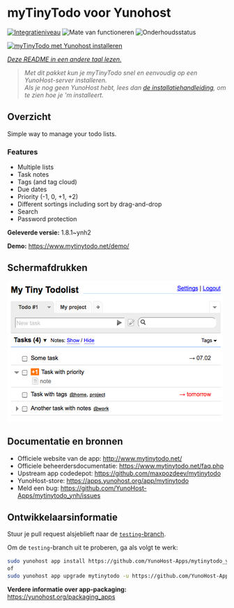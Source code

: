 <!--
NB: Deze README is automatisch gegenereerd door <https://github.com/YunoHost/apps/tree/master/tools/readme_generator>
Hij mag NIET handmatig aangepast worden.
-->

# myTinyTodo voor Yunohost

[![Integratieniveau](https://dash.yunohost.org/integration/mytinytodo.svg)](https://ci-apps.yunohost.org/ci/apps/mytinytodo/) ![Mate van functioneren](https://ci-apps.yunohost.org/ci/badges/mytinytodo.status.svg) ![Onderhoudsstatus](https://ci-apps.yunohost.org/ci/badges/mytinytodo.maintain.svg)

[![myTinyTodo met Yunohost installeren](https://install-app.yunohost.org/install-with-yunohost.svg)](https://install-app.yunohost.org/?app=mytinytodo)

*[Deze README in een andere taal lezen.](./ALL_README.md)*

> *Met dit pakket kun je myTinyTodo snel en eenvoudig op een YunoHost-server installeren.*  
> *Als je nog geen YunoHost hebt, lees dan [de installatiehandleiding](https://yunohost.org/install), om te zien hoe je 'm installeert.*

## Overzicht

Simple way to manage your todo lists. 

### Features

- Multiple lists
- Task notes
- Tags (and tag cloud)
- Due dates
- Priority (-1, 0, +1, +2)
- Different sortings including sort by drag-and-drop
- Search
- Password protection


**Geleverde versie:** 1.8.1~ynh2

**Demo:** <https://www.mytinytodo.net/demo/>

## Schermafdrukken

![Schermafdrukken van myTinyTodo](./doc/screenshots/shot-v14b1.png)

## Documentatie en bronnen

- Officiele website van de app: <http://www.mytinytodo.net/>
- Officiele beheerdersdocumentatie: <https://www.mytinytodo.net/faq.php>
- Upstream app codedepot: <https://github.com/maxpozdeev/mytinytodo>
- YunoHost-store: <https://apps.yunohost.org/app/mytinytodo>
- Meld een bug: <https://github.com/YunoHost-Apps/mytinytodo_ynh/issues>

## Ontwikkelaarsinformatie

Stuur je pull request alsjeblieft naar de [`testing`-branch](https://github.com/YunoHost-Apps/mytinytodo_ynh/tree/testing).

Om de `testing`-branch uit te proberen, ga als volgt te werk:

```bash
sudo yunohost app install https://github.com/YunoHost-Apps/mytinytodo_ynh/tree/testing --debug
of
sudo yunohost app upgrade mytinytodo -u https://github.com/YunoHost-Apps/mytinytodo_ynh/tree/testing --debug
```

**Verdere informatie over app-packaging:** <https://yunohost.org/packaging_apps>
